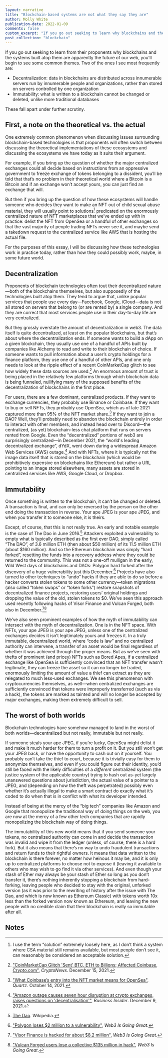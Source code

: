 ```yaml
---
layout: narrative
title: "Blockchain-based systems are not what they say they are"
author: Molly White
publication-date: 2022-01-09
comments: false
custom_excerpt: "If you go out seeking to learn why blockchains and the systems built atop them are apparently the future of our web, you’ll begin to see some common themes. These fall apart under further scrutiny."
post_collection: "blockchain"
---
```


If you go out seeking to learn from their proponents why blockchains and the systems built atop them are apparently the future of our web, you’ll begin to see some common themes. Two of the ones I see most frequently are:

- Decentralization: data in blockchains are distributed across innumerable servers run by innumerable people and organizations, rather than stored on servers controlled by one organization
- Immutability: what is written to a blockchain cannot be changed or deleted, unlike more traditional databases

These fall apart under further scrutiny. 

## First, a note on the theoretical vs. the actual

One extremely common phenomenon when discussing issues surrounding blockchain-based technologies is that proponents will often switch between discussing the theoretical implementations of these ecosystems and discussing the ecosystems we have today as it suits their argument.

For example, if you bring up the question of whether the major centralized exchanges could all decide based on instructions from an oppressive government to freeze exchange of tokens belonging to a dissident, you’ll be told that that’s no problem in their theoretical world where a Bitcoin is a Bitcoin and if an exchange won’t accept yours, you can just find an exchange that will. 

But then if you bring up the question of how these ecosystems will handle someone who decides they want to make an NFT out of child sexual abuse material, they will usually point to solutions[^fn0] predicated on the enormously centralized nature of NFT marketplaces that we’ve ended up with in practice: delist the NFT from OpenSea or a handful of other exchanges so that the vast majority of people trading NFTs never see it, and maybe send a takedown request to the centralized service like AWS that is hosting the actual file.

For the purposes of this essay, I will be discussing how these technologies work in practice today, rather than how they could possibly work, maybe, in some future world.

## Decentralization

Proponents of blockchain technologies often tout their decentralized nature—both of the blockchains themselves, but also supposedly of the technologies built atop them. They tend to argue that, unlike popular services that people use every day—Facebook, Google, iCloud—data is not all stored on servers that belong to (or are rented by) a single company. And they are correct that most services people use in their day-to-day life are very centralized. 

But they grossly overstate the amount of decentralization in web3. The data itself is quite decentralized, at least on the popular blockchains, but that’s about where the decentralization ends. If someone wants to build a dApp on a given blockchain, they usually use one of a handful of APIs built by companies like Alchemy to read and write to their blockchain of choice. If someone wants to pull information about a user’s crypto holdings for a finance platform, they use one of a handful of other APIs, and one only needs to look at the ripple effect of a recent CoinMarketCap glitch to see how widely these data sources are used.[^fn6] An enormous amount of trust is being placed in the relatively few platforms through which blockchain data is being funneled, nullifying many of the supposed benefits of the decentralization of blockchains in the first place.

For users, there are a few dominant, centralized products. If they want to exchange currencies, they probably use Binance or Coinbase. If they want to buy or sell NFTs, they probably use OpenSea, which as of late 2021 captured more than 95% of the NFT market share.[^fn1] If they want to join a DAO? Well, they’ll probably need to abandon the blockchain entirely in order to interact with other members, and instead head over to Discord—the centralized, (as yet) blockchain-less chat platform that runs on servers rented from Google. Even the “decentralized” portions of web3 are surprisingly centralized—in December 2021, the “world's leading decentralized exchange”, dYdX, went down during a widespread Amazon Web Services (AWS) outage.[^fn2] And with NFTs, where it is typically not the image data itself that is stored on the blockchain (which would be prohibitively expensive on blockchains like Ethereum) but rather a URL pointing to an image stored elsewhere, many assets are stored in centralized services like AWS, Google Cloud, or Dropbox.

## Immutability

Once something is written to the blockchain, it can’t be changed or deleted. A transaction is final, and can only be reversed by the person on the other end doing the transaction in reverse. Your ape JPEG is your ape JPEG, and when you transfer it to someone else, it is theirs.

Except, of course, that this is not really true. An early and notable example is the case of The&nbsp;Dao in June 2016.[^fn7] Attackers exploited a vulnerability to empty what is typically described as the first ever DAO, simply called “The&nbsp;DAO”, of 3.6&nbsp;million&nbsp;ETH (then about $50&nbsp;million) of its 11.5&nbsp;million&nbsp;ETH (about $160&nbsp;million). And so the Ethereum blockchain was simply “hard forked”, resetting the funds into a recovery address where they could be returned to the community. This was not a one-off mulligan in the early, Wild West days of blockchains and DAOs: Polygon hard forked after the discovery of a huge vulnerability just this December.[^fn3] Projects have also turned to other techniques to “undo” hacks if they are able to do so before a hacker converts stolen tokens to some other currency—token migrations (also called “token swaps” or “token forks”) restore snapshots of decentralized finance projects, restoring users’ original holdings and dropping the value of the old, stolen tokens to $0. We’ve seen this approach used recently following hacks of Visor Finance and Vulcan Forged, both also in December.[^fn4][^fn5]

We’ve also seen prominent examples of how the myth of immutability can intersect with the myth of decentralization. One is in the NFT space. With NFTs, your ape JPEG is your ape JPEG, unless one of the centralized exchanges decides it isn’t legitimately yours and freezes it. In a truly immutable, decentralized world, where “code is law” and no centralized authority can intervene, a transfer of an asset would be final regardless of whether it was achieved through the proper means. But as we’ve seen with thefts of prominent (and pricey) NFTs such as Bored Apes, if a centralized exchange like OpenSea is sufficiently convinced that an NFT transfer wasn’t legitimate, they can freeze the asset so it can no longer be traded, enormously limiting the amount of value a thief can extract as they are relegated to much less-used exchanges. We see this phenomenon with cryptocurrencies themselves, as well—when centralized exchanges are sufficiently convinced that tokens were improperly transferred (such as via a hack), the tokens are marked as tainted and will no longer be accepted by major exchanges, making them extremely difficult to sell.

## The worst of both worlds

Blockchain technologies have somehow managed to land in the worst of both worlds—decentralized but not really, immutable but not really. 

If someone steals your ape JPEG, if you’re lucky, OpenSea might delist it and make it much harder for them to turn a profit on it. But you still won’t get your JPEG back, or have the opportunity to cash out on it yourself. You probably can’t take the thief to court, because it is trivially easy for them to anonymize themselves, and even if you could figure out their identity, you’d still be faced with the likely difficulties of a _different_ centralized system (the justice system of the applicable country) trying to hash out as-yet largely unanswered questions about jurisdiction, the actual value of a pointer to a JPEG, and (depending on how the theft was perpetrated) possibly even whether it’s actually illegal to make a smart contract do exactly what it’s coded to do when that is in conflict with what its developer intended.

Instead of being at the mercy of the “big tech” companies like Amazon and Google that monopolize the traditional way of doing things on the web, you are now at the mercy of a few other tech companies that are rapidly monopolizing the blockchain way of doing things.

The immutability of this new world means that if you send someone your tokens, no centralized authority can come in and decide the transaction was invalid and wipe it from the ledger (unless, of course, there is a hard fork). But it also means that there’s no way to undo fraudulent transactions and return funds to their rightful owners. It means that data written to the blockchain is there forever, no matter how heinous it may be, and it is only up to centralized platforms to choose not to expose it (leaving it available to others who may wish to go find it via other services). And even though your stash of Ether may always be your stash of Ether so long as you don’t transfer it, there’s nothing inherently stopping a blockchain from hard-forking, leaving people who decided to stay with the original, unforked version (as it was prior to the rewriting of history after the issue with The Dao, and which is now known as Ethereum Classic) with tokens worth 10x less than the forked version now known as Ethereum, and leaving the new people with no credible claim that their blockchain is really so immutable after all.

## Notes
[^fn0]: I use the term “solution” extremely loosely here, as I don’t think a system where CSA material still remains available, but most people don’t see it, can reasonably be considered an acceptable solution.
[^fn1]: ["What Coinbase’s entry into the NFT market means for OpenSea"](https://qz.com/2073503/coinbase-poses-a-threat-to-openseas-nft-dominance/), _Quartz_. October 14, 2021.
[^fn2]: ["Amazon outage causes seven hour disruption at crypto exchanges, raises questions on 'decentralisation'"](https://www.businessinsider.in/investment/news/aws-outage-shows-that-dexs-arent-are-decentralised-as-expected/articleshow/88186644.cms), _Business Insider_. December 9, 2021.
[^fn3]: ["Polygon loses $2 million to a vulnerability"](https://web3isgoinggreat.com/?id=2021-12-04-2), _Web3 Is Going Great_.
[^fn4]: ["Visor Finance is hacked for about $8.2 million"](https://web3isgoinggreat.com/?id=2021-12-21-2), _Web3 Is Going Great_.
[^fn5]: ["Vulcan Forged users lose a collective $135 million in hack"](https://web3isgoinggreat.com/?id=2021-12-13-2), _Web3 Is Going Great_.
[^fn6]: ["CoinMarketCap Glitch 'Sent' BTC, ETH to Billions; Affected Coinbase, Crypto.com"](https://cryptonews.com/news/coinmarketcap-glitch-sent-btc-eth-billions-affected-coinbase-cryptocom-yahoo-finance.htm), _CryptoNews_. December 15, 2021.
[^fn7]: [The Dao](https://en.wikipedia.org/wiki/The_DAO_(organization)). Wikipedia.